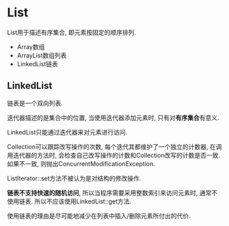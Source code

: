 # List

List用于描述有序集合, 即元素按固定的顺序排列.

- Array数组
- ArrayList数组列表
- LinkedList链表

## LinkedList

链表是一个双向列表.

迭代器描述的是集合中的位置, 当使用迭代器添加元素时, 只有对**有序集合**有意义.

LinkedList只能通过迭代器来对元素进行访问.

Collection可以跟踪改写操作的次数, 每个迭代其都维护了一个独立的计数器, 
在调用迭代器的方法时, 会检查自己改写操作的计数和Collection改写的计数是否一致.
如果不一致, 则抛出ConcurrentModificationException.

ListIterator::set方法不被认为是对结构的修改操作.

**链表不支持快速的随机访问**, 所以当程序需要采用整数索引来访问元素时, 通常不使用链表.
所以不应该使用LinkedList::get方法.

使用链表的理由是尽可能地减少在列表中插入/删除元素所付出的代价.
